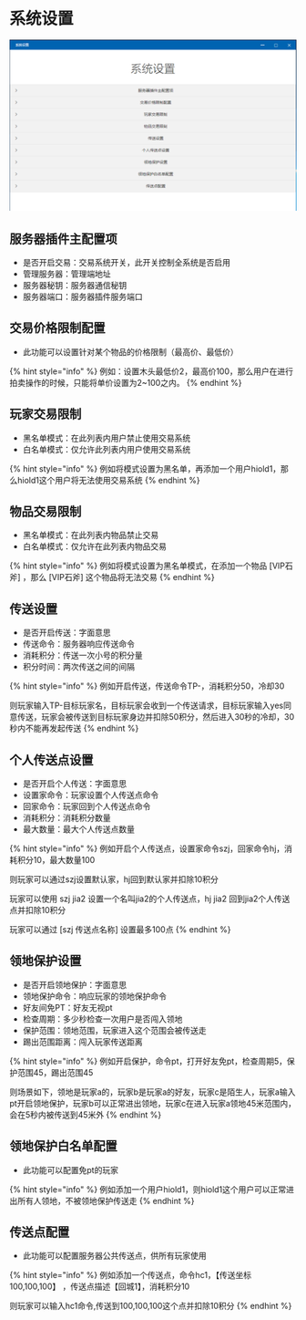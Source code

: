 # 系统设置

![](../.gitbook/assets/xtsz.png)

## 服务器插件主配置项

* 是否开启交易：交易系统开关，此开关控制全系统是否启用
* 管理服务器：管理端地址
* 服务器秘钥：服务器通信秘钥
* 服务器端口：服务器插件服务端口

## 交易价格限制配置

* 此功能可以设置针对某个物品的价格限制（最高价、最低价）

{% hint style="info" %}
例如：设置木头最低价2，最高价100，那么用户在进行拍卖操作的时候，只能将单价设置为2~100之内。
{% endhint %}

## 玩家交易限制

* 黑名单模式：在此列表内用户禁止使用交易系统
* 白名单模式：仅允许此列表内用户使用交易系统

{% hint style="info" %}
例如将模式设置为黑名单，再添加一个用户hiold1，那么hiold1这个用户将无法使用交易系统
{% endhint %}

## 物品交易限制

* 黑名单模式：在此列表内物品禁止交易
* 白名单模式：仅允许在此列表内物品交易

{% hint style="info" %}
例如将模式设置为黑名单模式，在添加一个物品 \[VIP石斧\] ，那么 \[VIP石斧\] 这个物品将无法交易
{% endhint %}

## 传送设置

* 是否开启传送：字面意思
* 传送命令：服务器响应传送命令
* 消耗积分：传送一次小号的积分量
* 积分时间：两次传送之间的间隔

{% hint style="info" %}
例如开启传送，传送命令TP-，消耗积分50，冷却30

则玩家输入TP-目标玩家名，目标玩家会收到一个传送请求，目标玩家输入yes同意传送，玩家会被传送到目标玩家身边并扣除50积分，然后进入30秒的冷却，30秒内不能再发起传送
{% endhint %}

## 个人传送点设置

* 是否开启个人传送：字面意思
* 设置家命令：玩家设置个人传送点命令
* 回家命令：玩家回到个人传送点命令
* 消耗积分：消耗积分数量
* 最大数量：最大个人传送点数量

{% hint style="info" %}
例如开启个人传送点，设置家命令szj，回家命令hj，消耗积分10，最大数量100

则玩家可以通过szj设置默认家，hj回到默认家并扣除10积分

玩家可以使用 szj jia2 设置一个名叫jia2的个人传送点，hj jia2 回到jia2个人传送点并扣除10积分

玩家可以通过 \[szj 传送点名称\] 设置最多100点
{% endhint %}

## 领地保护设置

* 是否开启领地保护：字面意思
* 领地保护命令：响应玩家的领地保护命令
* 好友间免PT：好友无视pt
* 检查周期：多少秒检查一次用户是否闯入领地
* 保护范围：领地范围，玩家进入这个范围会被传送走
* 踢出范围距离：闯入玩家传送距离

{% hint style="info" %}
例如开启保护，命令pt，打开好友免pt，检查周期5，保护范围45，踢出范围45

则场景如下，领地是玩家a的，玩家b是玩家a的好友，玩家c是陌生人，玩家a输入pt开启领地保护，玩家b可以正常进出领地，玩家c在进入玩家a领地45米范围内，会在5秒内被传送到45米外
{% endhint %}

## 领地保护白名单配置

* 此功能可以配置免pt的玩家

{% hint style="info" %}
例如添加一个用户hiold1，则hiold1这个用户可以正常进出所有人领地，不被领地保护传送走
{% endhint %}

## 传送点配置

* 此功能可以配置服务器公共传送点，供所有玩家使用

{% hint style="info" %}
例如添加一个传送点，命令hc1，【传送坐标100,100,100】 ，传送点描述【回城1】，消耗积分10

则玩家可以输入hc1命令,传送到100,100,100这个点并扣除10积分
{% endhint %}



